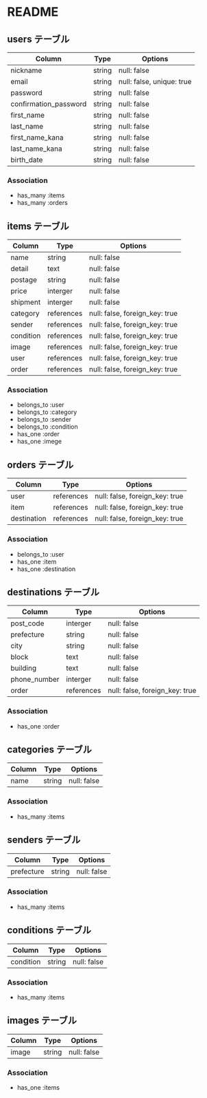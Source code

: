 # README

## users テーブル

| Column                |  Type  | Options                   |
| --------------------- | ------ | ------------------------- |
| nickname              | string | null: false               |
| email                 | string | null: false, unique: true |
| password              | string | null: false               |
| confirmation_password | string | null: false               |
| first_name            | string | null: false               |
| last_name             | string | null: false               |
| first_name_kana       | string | null: false               |
| last_name_kana        | string | null: false               |
| birth_date            | string | null: false               |

### Association

- has_many :items
- has_many :orders



## items テーブル

| Column    | Type       | Options                        |
| --------- | ---------- | ------------------------------ |
| name      | string     | null: false                    |
| detail    | text       | null: false                    |
| postage   | string     | null: false                    |
| price     | interger   | null: false                    |
| shipment  | interger   | null: false                    |
| category  | references | null: false, foreign_key: true |
| sender    | references | null: false, foreign_key: true |
| condition | references | null: false, foreign_key: true |
| image     | references | null: false, foreign_key: true |
| user      | references | null: false, foreign_key: true |
| order     | references | null: false, foreign_key: true |

### Association

- belongs_to :user
- belongs_to :category
- belongs_to :sender
- belongs_to :condition
- has_one :order
- has_one :imege



## orders テーブル

| Column      | Type       | Options                        |
| ----------- | ---------- | ------------------------------ |
| user        | references | null: false, foreign_key: true |
| item        | references | null: false, foreign_key: true |
| destination | references | null: false, foreign_key: true |

### Association

- belongs_to :user
- has_one :item
- has_one :destination



## destinations テーブル

| Column       | Type       | Options                        |
| ------------ | ---------- | ------------------------------ |
| post_code    | interger   | null: false                    |
| prefecture   | string     | null: false                    |
| city         | string     | null: false                    |
| block        | text       | null: false                    |
| building     | text       | null: false                    |
| phone_number | interger   | null: false                    |
| order        | references | null: false, foreign_key: true |

### Association

- has_one :order



## categories テーブル

| Column | Type   | Options     |
| ------ | ------ | ----------- |
| name   | string | null: false |

### Association

- has_many :items



## senders テーブル

| Column     | Type   | Options     |
| ---------- | ------ | ----------- |
| prefecture | string | null: false |

### Association

- has_many :items



## conditions テーブル

| Column    | Type   | Options     |
| --------- | ------ | ----------- |
| condition | string | null: false |

### Association

- has_many :items



## images テーブル

| Column | Type   | Options     |
| ------ | ------ | ----------- |
| image  | string | null: false |

### Association

- has_one :items